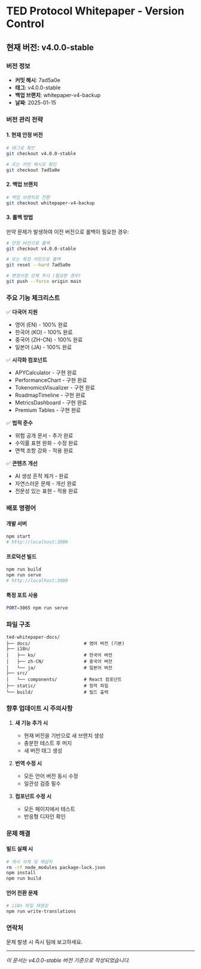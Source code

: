 # TED Protocol Whitepaper - Version Control

## 현재 버전: v4.0.0-stable

### 버전 정보
- **커밋 해시**: 7ad5a0e
- **태그**: v4.0.0-stable
- **백업 브랜치**: whitepaper-v4-backup
- **날짜**: 2025-01-15

### 버전 관리 전략

#### 1. 현재 안정 버전
```bash
# 태그로 확인
git checkout v4.0.0-stable

# 또는 커밋 해시로 확인
git checkout 7ad5a0e
```

#### 2. 백업 브랜치
```bash
# 백업 브랜치로 전환
git checkout whitepaper-v4-backup
```

#### 3. 롤백 방법
만약 문제가 발생하여 이전 버전으로 롤백이 필요한 경우:

```bash
# 안정 버전으로 롤백
git checkout v4.0.0-stable

# 또는 특정 커밋으로 롤백
git reset --hard 7ad5a0e

# 변경사항 강제 푸시 (필요한 경우)
git push --force origin main
```

### 주요 기능 체크리스트

✅ **다국어 지원**
- 영어 (EN) - 100% 완료
- 한국어 (KO) - 100% 완료  
- 중국어 (ZH-CN) - 100% 완료
- 일본어 (JA) - 100% 완료

✅ **시각화 컴포넌트**
- APYCalculator - 구현 완료
- PerformanceChart - 구현 완료
- TokenomicsVisualizer - 구현 완료
- RoadmapTimeline - 구현 완료
- MetricsDashboard - 구현 완료
- Premium Tables - 구현 완료

✅ **법적 준수**
- 위험 공개 문서 - 추가 완료
- 수익률 표현 완화 - 수정 완료
- 면책 조항 강화 - 적용 완료

✅ **콘텐츠 개선**
- AI 생성 흔적 제거 - 완료
- 자연스러운 문체 - 개선 완료
- 전문성 있는 표현 - 적용 완료

### 배포 명령어

#### 개발 서버
```bash
npm start
# http://localhost:3000
```

#### 프로덕션 빌드
```bash
npm run build
npm run serve
# http://localhost:3000
```

#### 특정 포트 사용
```bash
PORT=3065 npm run serve
```

### 파일 구조
```
ted-whitepaper-docs/
├── docs/                    # 영어 버전 (기본)
├── i18n/
│   ├── ko/                  # 한국어 버전
│   ├── zh-CN/               # 중국어 버전
│   └── ja/                  # 일본어 버전
├── src/
│   └── components/          # React 컴포넌트
├── static/                  # 정적 파일
└── build/                   # 빌드 출력
```

### 향후 업데이트 시 주의사항

1. **새 기능 추가 시**
   - 현재 버전을 기반으로 새 브랜치 생성
   - 충분한 테스트 후 머지
   - 새 버전 태그 생성

2. **번역 수정 시**
   - 모든 언어 버전 동시 수정
   - 일관성 검증 필수

3. **컴포넌트 수정 시**
   - 모든 페이지에서 테스트
   - 반응형 디자인 확인

### 문제 해결

#### 빌드 실패 시
```bash
# 캐시 삭제 및 재설치
rm -rf node_modules package-lock.json
npm install
npm run build
```

#### 언어 전환 문제
```bash
# i18n 파일 재생성
npm run write-translations
```

### 연락처
문제 발생 시 즉시 팀에 보고하세요.

---

*이 문서는 v4.0.0-stable 버전 기준으로 작성되었습니다.*